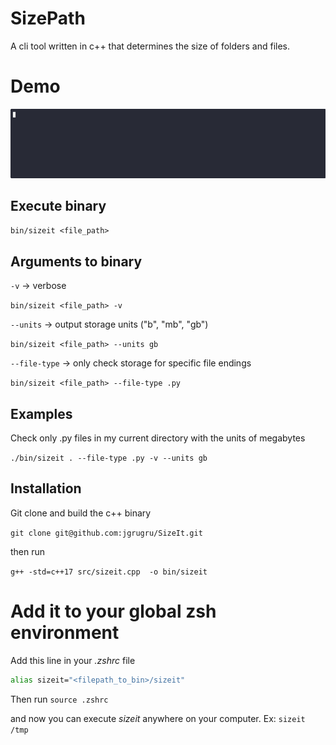 # SizePath
A cli tool written in c++ that determines the size of folders and files.

# Demo
![Demo](docs/demo.gif)

## Execute binary
`bin/sizeit <file_path>`

## Arguments to binary
`-v` -> verbose

```bin/sizeit <file_path> -v```

`--units` -> output storage units ("b", "mb", "gb")

```bin/sizeit <file_path> --units gb```

`--file-type` -> only check storage for specific file endings

```bin/sizeit <file_path> --file-type .py```

## Examples
Check only .py files in my current directory with the units of megabytes

```./bin/sizeit . --file-type .py -v --units gb```

## Installation
Git clone and build the c++ binary

```git clone git@github.com:jgrugru/SizeIt.git```

then run

```g++ -std=c++17 src/sizeit.cpp  -o bin/sizeit```

# Add it to your global zsh environment
Add this line in your *.zshrc* file

```bash
alias sizeit="<filepath_to_bin>/sizeit"
```

Then run `source .zshrc`

and now you can execute *sizeit* anywhere on your computer.
Ex:
`sizeit /tmp`